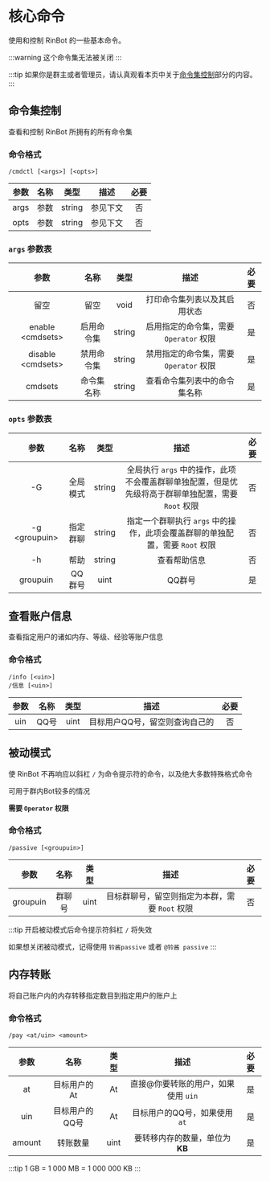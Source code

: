 # 核心命令

使用和控制 RinBot 的一些基本命令。

:::warning
这个命令集无法被关闭
:::

:::tip
如果你是群主或者管理员，请认真观看本页中关于[命令集控制](#命令集控制)部分的内容。
:::

## 命令集控制

查看和控制 RinBot 所拥有的所有命令集

### 命令格式

```:no-line-numbers
/cmdctl [<args>] [<opts>]
```

|  参数  |  名称  |  类型  |  描述  |  必要  |
|:----:|:----:|:----:|:----:|:----:|
| args |  参数  |  string  |  参见下文  |  否  |
| opts |  参数  |  string  |  参见下文  |  否  |

### `args` 参数表
|  参数  |  名称  |  类型  |  描述  |  必要  |
|:----:|:----:|:----:|:----:|:----:|
|  留空  |  留空  |  void  |  打印命令集列表以及其启用状态  |  否  |
|  enable \<cmdsets\>  |  启用命令集  |  string  |  启用指定的命令集，需要 `Operator` 权限  |  是  |
|  disable \<cmdsets\>  |  禁用命令集  |  string  |  禁用指定的命令集，需要 `Operator` 权限  |  是  |
|  cmdsets  |  命令集名称  |  string  |  查看命令集列表中的命令集名称  |  是  |

### `opts` 参数表
|  参数  |  名称  |  类型  |  描述  |  必要  |
|:----:|:----:|:----:|:----:|:----:|
| -G |  全局模式  |  string  |  全局执行 `args` 中的操作，此项不会覆盖群聊单独配置，但是优先级将高于群聊单独配置，需要 `Root` 权限  |  否  |
| -g \<groupuin\> |  指定群聊  |  string  |  指定一个群聊执行 `args` 中的操作，此项会覆盖群聊的单独配置，需要 `Root` 权限  |  否  |
| -h |  帮助  |  string  |  查看帮助信息  |  否  |
| groupuin |  QQ群号  |  uint  |  QQ群号  |  是  |

## 查看账户信息

查看指定用户的诸如内存、等级、经验等账户信息

### 命令格式

```:no-line-numbers
/info [<uin>]
/信息 [<uin>]
```

|  参数  |  名称  |  类型  |  描述  |  必要  |
|:----:|:----:|:----:|:----:|:----:|
| uin |  QQ号  |  uint  |  目标用户QQ号，留空则查询自己的  |  否  |

## 被动模式

使 RinBot 不再响应以斜杠 `/` 为命令提示符的命令，以及绝大多数特殊格式命令

可用于群内Bot较多的情况

**需要 `Operator` 权限**

### 命令格式

```:no-line-numbers
/passive [<groupuin>]
```

|  参数  |  名称  |  类型  |  描述  |  必要  |
|:----:|:----:|:----:|:----:|:----:|
| groupuin |  群聊号  |  uint  |  目标群聊号，留空则指定为本群，需要 `Root` 权限  |  否  |

:::tip
开启被动模式后命令提示符斜杠 `/` 将失效

如果想关闭被动模式，记得使用 `铃酱passive` 或者 `@铃酱 passive`
:::

## 内存转账

将自己账户内的内存转移指定数目到指定用户的账户上

### 命令格式

```:no-line-numbers
/pay <at/uin> <amount>
```

|  参数  |  名称  |  类型  |  描述  |  必要  |
|:----:|:----:|:----:|:----:|:----:|
| at |  目标用户的 At  |  At  |  直接@你要转账的用户，如果使用 `uin`  |  是  |
| uin |  目标用户的QQ号  |  At  |  目标用户的QQ号，如果使用 `at`  |  是  |
| amount |  转账数量  |  uint  |  要转移内存的数量，单位为**KB**  |  是  |

:::tip
1 GB = 1 000 MB = 1 000 000 KB
:::